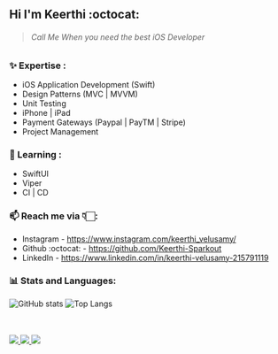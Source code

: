 ## Hi I'm Keerthi :octocat: 

> ###### Call Me When you need the best iOS Developer  

### :sparkles: Expertise :

* iOS Application Development (Swift)
* Design Patterns (MVC | MVVM)
* Unit Testing
* iPhone | iPad
* Payment Gateways (Paypal | PayTM | Stripe)
* Project Management

### 🌱 Learning :

* SwiftUI
* Viper
* CI | CD

### 📫 Reach me via 👇🏻: 

* Instagram - https://www.instagram.com/keerthi_velusamy/
* Github :octocat: - https://github.com/Keerthi-Sparkout
* LinkedIn - https://www.linkedin.com/in/keerthi-velusamy-215791119

### 📊 Stats and Languages: 
![GitHub stats](https://github-readme-stats.vercel.app/api?username=Keerthi-Sparkout&show_icons=true) 
![Top Langs](https://github-readme-stats.vercel.app/api/top-langs/?username=Keerthi-Sparkout)

<br><br>
  <a href="https://badges.pufler.dev">
    <img src="https://badges.pufler.dev/visits/Keerthi-Sparkout/Keerthi-Sparkout?style=flat-square&color=blue&logo=github">
  </a>
  <a href="https://badges.pufler.dev">
    <img src="https://badges.pufler.dev/years/Keerthi-Sparkout?style=flat-square&color=blue&logo=github">
  </a>
  <a href="https://badges.pufler.dev">
    <img src="https://badges.pufler.dev/repos/Keerthi-Sparkout?style=flat-square&color=blue&logo=github">
  </a>
